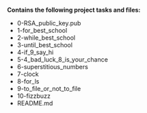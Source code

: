 __Contains the following project tasks and files:__  
* 0-RSA_public_key.pub  
* 1-for_best_school  
* 2-while_best_school  
* 3-until_best_school  
* 4-if_9_say_hi  
* 5-4_bad_luck_8_is_your_chance  
* 6-superstitious_numbers  
* 7-clock  
* 8-for_ls  
* 9-to_file_or_not_to_file  
* 10-fizzbuzz  
* README.md

